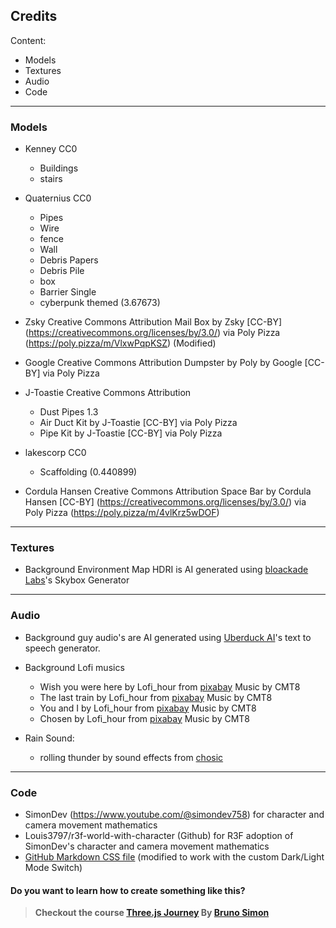 ## Credits

Content:

- Models
- Textures
- Audio
- Code

---

### Models

- Kenney CC0

  - Buildings
  - stairs

- Quaternius CC0

  - Pipes
  - Wire
  - fence
  - Wall
  - Debris Papers
  - Debris Pile
  - box
  - Barrier Single
  - cyberpunk themed (3.67673)

- Zsky Creative Commons Attribution
  Mail Box by Zsky [CC-BY] (https://creativecommons.org/licenses/by/3.0/) via Poly Pizza (https://poly.pizza/m/VlxwPqpKSZ)
  (Modified)

- Google Creative Commons Attribution
  Dumpster by Poly by Google [CC-BY] via Poly Pizza

- J-Toastie Creative Commons Attribution

  - Dust Pipes 1.3
  - Air Duct Kit by J-Toastie [CC-BY] via Poly Pizza
  - Pipe Kit by J-Toastie [CC-BY] via Poly Pizza

- lakescorp CC0

  - Scaffolding (0.440899)

- Cordula Hansen Creative Commons Attribution
  Space Bar by Cordula Hansen [CC-BY] (https://creativecommons.org/licenses/by/3.0/) via Poly Pizza (https://poly.pizza/m/4vlKrz5wDOF)

---

### Textures

- Background Environment Map HDRI is AI generated using [bloackade Labs](https://www.blockadelabs.com/)'s Skybox Generator

---

### Audio

- Background guy audio's are AI generated using [Uberduck AI](https://uberduck.ai/)'s text to speech generator.

- Background Lofi musics

  - Wish you were here by Lofi_hour from [pixabay](https://pixabay.com/music/beats-wish-you-were-here-118975/) Music by CMT8
  - The last train by Lofi_hour from [pixabay](https://pixabay.com/music/beats-the-last-train-122342/) Music by CMT8
  - You and I by Lofi_hour from [pixabay](https://pixabay.com/music/beats-you-and-i-133401/) Music by CMT8
  - Chosen by Lofi_hour from [pixabay](https://pixabay.com/music/beats-chosen-124434/) Music by CMT8

- Rain Sound:
  - rolling thunder by sound effects from [chosic](https://www.chosic.com/download-audio/54516/)

---

### Code

- SimonDev (https://www.youtube.com/@simondev758) for character and camera movement mathematics
- Louis3797/r3f-world-with-character (Github) for R3F adoption of SimonDev's character and camera movement mathematics
- [GitHub Markdown CSS file](https://github.com/sindresorhus/github-markdown-css/blob/main/github-markdown.css) (modified to work with the custom Dark/Light Mode Switch)


#### Do you want to learn how to create something like this?
> **Checkout the course [Three.js Journey](https://threejs-journey.com/) By [Bruno Simon](https://bruno-simon.com/)**
